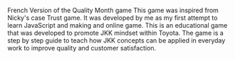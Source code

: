 French Version of the Quality Month game 
This game was inspired from Nicky's case Trust game. It was developed by me as my first attempt to learn JavaScript and making and online game.
This is an educational game that was developed to promote JKK mindset within Toyota. The game is a step by step guide to teach how JKK concepts can be applied in everyday work to improve quality and customer satisfaction.




